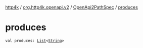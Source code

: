 [http4k](../../index.md) / [org.http4k.openapi.v2](../index.md) / [OpenApi2PathSpec](index.md) / [produces](./produces.md)

# produces

`val produces: `[`List`](https://kotlinlang.org/api/latest/jvm/stdlib/kotlin.collections/-list/index.html)`<`[`String`](https://kotlinlang.org/api/latest/jvm/stdlib/kotlin/-string/index.html)`>`